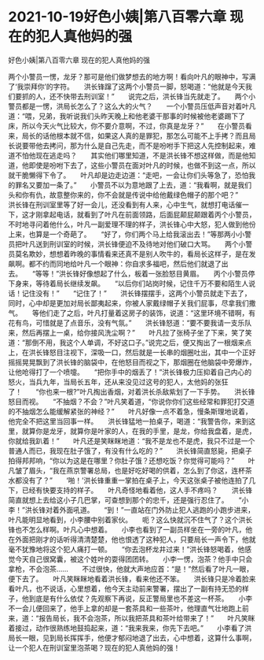# 2021-10-19好色小姨|第八百零六章 现在的犯人真他妈的强



好色小姨|第八百零六章 现在的犯人真他妈的强




两个小警员一愣，龙牙？那可是他们做梦想去的地方啊！看向叶凡的眼神中，写满了‘我崇拜你’的字符。　　洪长锋蹿了这两个小警员一脚，怒喝道：“他就是今天我们要抓的人，还不快带去刑训室！”　　说完之后，洪长锋当先就走了。　　两个小警员都是一愣，洪局长怎么了？这么大的火气？　　一个小警员压低声音对着叶凡道：“喂，兄弟，我听说我们头昨天晚上和他老婆干那事的时候被他老婆踢下了床，所以今天火气比较大，你不要介意啊，不过，你真是龙牙？”　　在小警员看来，局长的话他根本就不信，如果这人真的是罪犯，那怎么可能不上手拷？而且局长说要带他去拷问，那为什么是自己先走，而不是吩咐手下把这人先控制起来，难道不怕他现在逃走吗？　　其实他们哪里知道，不是洪长锋不想这样做，而是他知道，他即使是吩咐下去了，这些小警员在面对叶凡的时候，也做不到这一点，所以就干脆懒得下令了。　　叶凡却是边走边道：“走吧，一会让你们头等急了，恐怕我的罪名又要加一条了。”　　小警员不以为意地跟了上去，道：“我看啊，就是我们头和你有仇，故意整你来的，你不会就是传说中给他戴绿色帽子的那个吧？”　　洪长锋在刑训室里等了好一会儿，还没看到有人来，心中生气，就想打电话催一下，这才刚拿起电话，就看到了叶凡在前面领路，后面屁颠屁颠跟着丙个小警员，不时地寻问着他什么，叶凡一副爱理不理的样子，洪长锋心中大怒，犯人做到他份上来，也算是一个奇葩了。　　“好了，你们两个马上给我滚出去！”等那两小小警员把叶凡送到刑训室的时候，洪长锋便迫不及待地对他们破口大骂。　　两个小警员莫名欺妙，想想着昨晚的事情看来还真不是别人吹牛的，看局长这样子，是在发飙啊。都不约而同地给叶凡一个眼神：你自求多福吧，然后他们就退了出去。　　“等等！”洪长锋好像想起了什么，板着一张脸怒目黄眉。　　丙个小警员停下身来，等待着局长继续发飙。　　“以后你们站岗时候，记住千万不要和陌生人说话！记住没有！”　　“记住了！”　　洪长锋摆摆手，这两个小警员就走下去了，同时，心中却是更加对局长鄙夷起来，你被人家戴绿帽子关我们屁事，尽拿我们撒气。　　等他们走了之后，叶凡打量着这房子的装饰，说道：“这里环境不错啊，有花有鸟，可惜就是了点音乐，没有气氛。”　　洪长锋怒道：“要不要我请一支乐队来，然后再摆上一桌，给你接风洗尘啊？”　　叶凡拉了张椅子坐了下来，笑了笑道：“那倒不用，我这个人单调，不好这口子。”说完之后，便又掏出了一根烟来点上，在洪长锋怒目注视下，深吸一口，然后就是一长串的烟圈吐出，其中一个正好摇摇晃晃飘到了洪长锋的脑袋中，在他怒目而视之下，那烟圈在他脑袋中旁爆炸，让他呛得打了一个喷嚏。　　“把你手中的烟丢了！”洪长锋极力压抑着自己内心的怒火，当兵九年，当局长五年，还从来没见过这号的犯人，太他妈的张狂了！　　“你也来一根?”叶凡掏出香烟，对着洪长杀敌紫划了一下手势。　　洪长锋怒目而视。　　“不抽烟？不会？”叶凡笑着道，“你说你你们这些经常和罪犯打交道的不抽烟怎么能缓解紧张的神经？”　　叶凡好像一点不着急，慢条斯理地说着，他完全不把这里当回事一样。　　洪长锋猛地一拍桌子，喝道：“我警告你，来到这里，就算你是龙牙，就算你是叶家的人，在我的手里，是龙，你给我盘着，是虎，你就给我趴着！”　　叶凡还是笑眯眯地道：“我不是龙也不是虎，我只不过是一个普通人而已，我现在肚子饿了，有没有什么吃的？”　　洪长锋简直怒毙，把桌子拍得邦邦响，“你以为这是在哪里？你肚子饿？还想吃饭？你觉得可能吗？”　　叶凡皱了眉头，“我在燕京警署总局，也是好吃好喝的供着，怎么到了你这，连杯茶水都没有了？”　　‘啪！’洪长锋重重一掌拍在桌子上，今天这张桌子被他连拍了几下，已经有快要支持的样子。　　叶凡奇怪地看着他，这人手不疼吗？　　洪长锋简直就想上去给这小子几巴掌，可查想到那个的忠千，还是强行忍住了。　　“小李！”洪长锋对着外面吼道。　　“到！”一直站在门外防止犯人逃跑的小跑步进来，叶凡能明显地看到，小李腰中别着家伙。　　呃？这么快就沉不住气了？这个洪长锋也不怎么样啊。叶凡心中想着。　　小李也看到了一副员样坐在一旁的叶凡，他在外面把刚才的话听得清清楚楚，他也恨透了这种犯人，只要局长一声令下，他就毫不犹豫地将这个犯人痛打一顿。　　“你去泡杯龙井过来！”洪长锋怒喝着，他感觉今天自己很窝囊，被这个姓叶的耍得团团转。　　小李一愣，泡茶？他手中只会拿枪，不会泡茶……　　不过很快，他就大声地应首：“是！”然后看了叶凡一眼，便下去了。　　叶凡笑眯眯地看着洪长锋，看来他还不笨。　　洪长锋只是冷着脸来看叶凡，也不说话，心里想着，他今天主动前来警署，摆出了一副有持无恐的样子，他到底是有什么依仗？先观察下再说，反正警局里也不差这一杯茶。　　小李不一会儿便回来了，他手上拿的却是一套茶具和一些茶叶，他理直气壮地跑上前来，道：“报告局长，我不会泡茶，所以我把茶具和茶叶给带来了！”　　叶凡笑眯着接过，动作很熟练地鼓捣起来，道：“我来我来，你先下去吧。”　　小李看了洪局长一眼，见到局长挥挥手，他便才郁闷地退了出去，心中想着，这算什么事啊，让一个犯人在刑训室里泡茶喝？现在的犯人真他妈的强！


